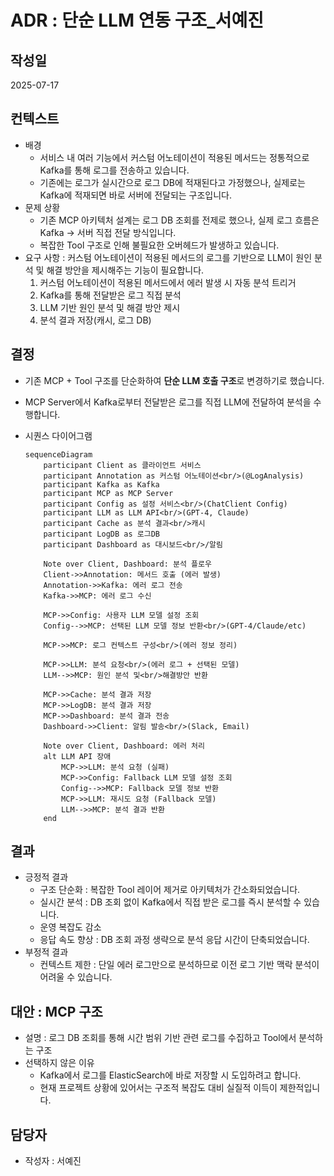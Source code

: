 # ADR : 단순 LLM 연동 구조_서예진

## 작성일

2025-07-17

## 컨텍스트

- 배경
    - 서비스 내 여러 기능에서 커스텀 어노테이션이 적용된 메서드는 정통적으로 Kafka를 통해 로그를 전송하고 있습니다.
    - 기존에는 로그가 실시간으로 로그 DB에 적재된다고 가정했으나, 실제로는 Kafka에 적재되면 바로 서버에 전달되는 구조입니다.
- 문제 상황
    - 기존 MCP 아키텍처 설계는 로그 DB 조회를 전제로 했으나, 실제 로그 흐름은 Kafka → 서버 직접 전달 방식입니다.
    - 복잡한 Tool 구조로 인해 불필요한 오버헤드가 발생하고 있습니다.
- 요구 사항 : 커스텀 어노테이션이 적용된 메서드의 로그를 기반으로 LLM이 원인 분석 및 해결 방안을 제시해주는 기능이 필요합니다.
    1. 커스텀 어노테이션이 적용된 메서드에서 에러 발생 시 자동 분석 트리거
    2. Kafka를 통해 전달받은 로그 직접 분석
    3. LLM 기반 원인 분석 및 해결 방안 제시
    4. 분석 결과 저장(캐시, 로그 DB)

## 결정

- 기존 MCP + Tool 구조를 단순화하여 **단순 LLM 호출 구조**로 변경하기로 했습니다.
- MCP Server에서 Kafka로부터 전달받은 로그를 직접 LLM에 전달하여 분석을 수행합니다.
- 시퀀스 다이어그램

    ```mermaid
    sequenceDiagram
        participant Client as 클라이언트 서비스
        participant Annotation as 커스텀 어노테이션<br/>(@LogAnalysis)
        participant Kafka as Kafka
        participant MCP as MCP Server
        participant Config as 설정 서비스<br/>(ChatClient Config)
        participant LLM as LLM API<br/>(GPT-4, Claude)
        participant Cache as 분석 결과<br/>캐시
        participant LogDB as 로그DB
        participant Dashboard as 대시보드<br/>/알림
        
        Note over Client, Dashboard: 분석 플로우
        Client->>Annotation: 메서드 호출 (에러 발생)
        Annotation->>Kafka: 에러 로그 전송
        Kafka->>MCP: 에러 로그 수신
    
        MCP->>Config: 사용자 LLM 모델 설정 조회
        Config-->>MCP: 선택된 LLM 모델 정보 반환<br/>(GPT-4/Claude/etc)
    
        MCP->>MCP: 로그 컨텍스트 구성<br/>(에러 정보 정리)
    
        MCP->>LLM: 분석 요청<br/>(에러 로그 + 선택된 모델)
        LLM-->>MCP: 원인 분석 및<br/>해결방안 반환
    
        MCP->>Cache: 분석 결과 저장
        MCP->>LogDB: 분석 결과 저장
        MCP->>Dashboard: 분석 결과 전송
        Dashboard->>Client: 알림 발송<br/>(Slack, Email)
    
        Note over Client, Dashboard: 에러 처리
        alt LLM API 장애
            MCP->>LLM: 분석 요청 (실패)
            MCP->>Config: Fallback LLM 모델 설정 조회
            Config-->>MCP: Fallback 모델 정보 반환
            MCP->>LLM: 재시도 요청 (Fallback 모델)
            LLM-->>MCP: 분석 결과 반환
        end
    ```


## 결과

- 긍정적 결과
    - 구조 단순화 : 복잡한 Tool 레이어 제거로 아키텍처가 간소화되었습니다.
    - 실시간 분석 : DB 조회 없이 Kafka에서 직접 받은 로그를 즉시 분석할 수 있습니다.
    - 운영 복잡도 감소
    - 응답 속도 향상 : DB 조회 과정 생략으로 분석 응답 시간이 단축되었습니다.
- 부정적 결과
    - 컨텍스트 제한 : 단일 에러 로그만으로 분석하므로 이전 로그 기반 맥락 분석이 어려울 수 있습니다.

## 대안 : MCP 구조

- 설명 : 로그 DB 조회를 통해 시간 범위 기반 관련 로그를 수집하고 Tool에서 분석하는 구조
- 선택하지 않은 이유
    - Kafka에서 로그를 ElasticSearch에 바로 저장할 시 도입하려고 합니다.
    - 현재 프로젝트 상황에 있어서는 구조적 복잡도 대비 실질적 이득이 제한적입니다.

## 담당자

- 작성자 : 서예진